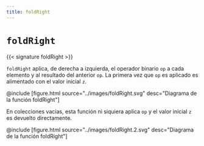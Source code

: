 ```yaml
---
title: foldRight
---
```


# `foldRight`

{{< signature foldRight >}}

`foldRight` aplica, de derecha a izquierda, el operador binario `op` a cada elemento y al resultado del anterior `op`.
La primera vez que `op` es aplicado es alimentado con el valor inicial `z`.

@include [figure.html source="../images/foldRight.svg" desc="Diagrama de la función foldRight"]

En colecciones vacías, esta función ni siquiera aplica `op` y el valor inicial `z` es devuelto directamente.

@include [figure.html source="../images/foldRight.2.svg" desc="Diagrama de la función foldRight"]

